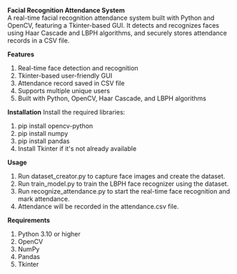**Facial Recognition Attendance System**<br>
A real-time facial recognition attendance system built with Python and OpenCV, featuring a Tkinter-based GUI. It detects and recognizes faces using Haar Cascade and LBPH algorithms, and securely stores attendance records in a CSV file.

**Features**
1. Real-time face detection and recognition
2. Tkinter-based user-friendly GUI
3. Attendance record saved in CSV file
4. Supports multiple unique users
5. Built with Python, OpenCV, Haar Cascade, and LBPH algorithms

**Installation**
Install the required libraries:
1. pip install opencv-python
2. pip install numpy
3. pip install pandas
4. Install Tkinter if it's not already available<br>

**Usage**
1. Run dataset_creator.py to capture face images and create the dataset.
2. Run train_model.py to train the LBPH face recognizer using the dataset.
3. Run recognize_attendance.py to start the real-time face recognition and mark attendance.
4. Attendance will be recorded in the attendance.csv file.<br>

**Requirements**
1. Python 3.10 or higher
2. OpenCV
3. NumPy
4. Pandas
5. Tkinter




